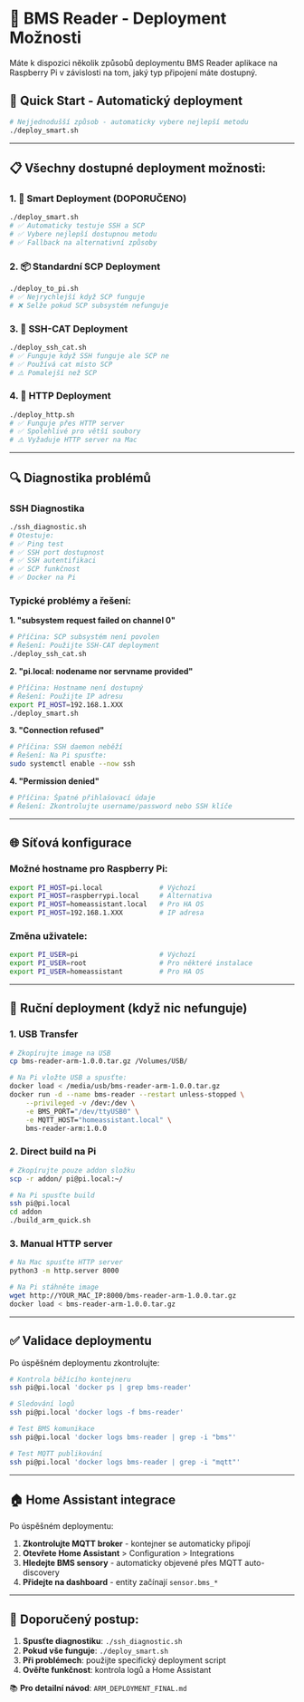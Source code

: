 # 🚀 BMS Reader - Deployment Možnosti

Máte k dispozici několik způsobů deploymentu BMS Reader aplikace na Raspberry Pi v závislosti na tom, jaký typ připojení máte dostupný.

## 🎯 **Quick Start - Automatický deployment**

```bash
# Nejjednodušší způsob - automaticky vybere nejlepší metodu
./deploy_smart.sh
```

---

## 📋 **Všechny dostupné deployment možnosti:**

### **1. 🔄 Smart Deployment (DOPORUČENO)**
```bash
./deploy_smart.sh
# ✅ Automaticky testuje SSH a SCP
# ✅ Vybere nejlepší dostupnou metodu
# ✅ Fallback na alternativní způsoby
```

### **2. 📦 Standardní SCP Deployment** 
```bash
./deploy_to_pi.sh
# ✅ Nejrychlejší když SCP funguje
# ❌ Selže pokud SCP subsystém nefunguje
```

### **3. 🔧 SSH-CAT Deployment**
```bash
./deploy_ssh_cat.sh
# ✅ Funguje když SSH funguje ale SCP ne
# ✅ Používá cat místo SCP
# ⚠️ Pomalejší než SCP
```

### **4. 📡 HTTP Deployment**
```bash
./deploy_http.sh
# ✅ Funguje přes HTTP server
# ✅ Spolehlivé pro větší soubory
# ⚠️ Vyžaduje HTTP server na Mac
```

---

## 🔍 **Diagnostika problémů**

### **SSH Diagnostika**
```bash
./ssh_diagnostic.sh
# Otestuje:
# ✅ Ping test
# ✅ SSH port dostupnost
# ✅ SSH autentifikaci
# ✅ SCP funkčnost
# ✅ Docker na Pi
```

### **Typické problémy a řešení:**

**1. "subsystem request failed on channel 0"**
```bash
# Příčina: SCP subsystém není povolen
# Řešení: Použijte SSH-CAT deployment
./deploy_ssh_cat.sh
```

**2. "pi.local: nodename nor servname provided"**
```bash
# Příčina: Hostname není dostupný
# Řešení: Použijte IP adresu
export PI_HOST=192.168.1.XXX
./deploy_smart.sh
```

**3. "Connection refused"**
```bash
# Příčina: SSH daemon neběží
# Řešení: Na Pi spusťte:
sudo systemctl enable --now ssh
```

**4. "Permission denied"**
```bash
# Příčina: Špatné přihlašovací údaje
# Řešení: Zkontrolujte username/password nebo SSH klíče
```

---

## 🌐 **Síťová konfigurace**

### **Možné hostname pro Raspberry Pi:**
```bash
export PI_HOST=pi.local              # Výchozí
export PI_HOST=raspberrypi.local     # Alternativa
export PI_HOST=homeassistant.local   # Pro HA OS
export PI_HOST=192.168.1.XXX         # IP adresa
```

### **Změna uživatele:**
```bash
export PI_USER=pi                    # Výchozí
export PI_USER=root                  # Pro některé instalace
export PI_USER=homeassistant         # Pro HA OS
```

---

## 🔧 **Ruční deployment (když nic nefunguje)**

### **1. USB Transfer**
```bash
# Zkopírujte image na USB
cp bms-reader-arm-1.0.0.tar.gz /Volumes/USB/

# Na Pi vložte USB a spusťte:
docker load < /media/usb/bms-reader-arm-1.0.0.tar.gz
docker run -d --name bms-reader --restart unless-stopped \
    --privileged -v /dev:/dev \
    -e BMS_PORT="/dev/ttyUSB0" \
    -e MQTT_HOST="homeassistant.local" \
    bms-reader-arm:1.0.0
```

### **2. Direct build na Pi**
```bash
# Zkopírujte pouze addon složku
scp -r addon/ pi@pi.local:~/

# Na Pi spusťte build
ssh pi@pi.local
cd addon
./build_arm_quick.sh
```

### **3. Manual HTTP server**
```bash
# Na Mac spusťte HTTP server
python3 -m http.server 8000

# Na Pi stáhněte image
wget http://YOUR_MAC_IP:8000/bms-reader-arm-1.0.0.tar.gz
docker load < bms-reader-arm-1.0.0.tar.gz
```

---

## ✅ **Validace deploymentu**

Po úspěšném deploymentu zkontrolujte:

```bash
# Kontrola běžícího kontejneru
ssh pi@pi.local 'docker ps | grep bms-reader'

# Sledování logů
ssh pi@pi.local 'docker logs -f bms-reader'

# Test BMS komunikace
ssh pi@pi.local 'docker logs bms-reader | grep -i "bms"'

# Test MQTT publikování
ssh pi@pi.local 'docker logs bms-reader | grep -i "mqtt"'
```

---

## 🏠 **Home Assistant integrace**

Po úspěšném deploymentu:

1. **Zkontrolujte MQTT broker** - kontejner se automaticky připojí
2. **Otevřete Home Assistant** > Configuration > Integrations  
3. **Hledejte BMS sensory** - automaticky objevené přes MQTT auto-discovery
4. **Přidejte na dashboard** - entity začínají `sensor.bms_*`

---

## 🎯 **Doporučený postup:**

1. **Spusťte diagnostiku**: `./ssh_diagnostic.sh`
2. **Pokud vše funguje**: `./deploy_smart.sh` 
3. **Při problémech**: použijte specifický deployment script
4. **Ověřte funkčnost**: kontrola logů a Home Assistant

📚 **Pro detailní návod**: `ARM_DEPLOYMENT_FINAL.md`
